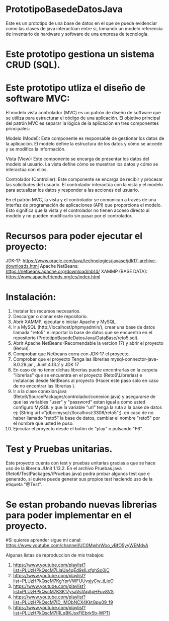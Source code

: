 # PrototipoBasedeDatosJava
Este es un prototipo de una base de datos en el que se puede evidenciar como las clases de java interactúan entre si, tomando un modelo referencia de inventario de hardware y software de una empresa de tecnología.

# Este prototipo gestiona un sistema CRUD (SQL).
# Este prototipo utliza el diseño de software MVC:
  El modelo vista controlador (MVC) es un patrón de diseño de software que se utiliza para estructurar el código de una aplicación. El objetivo principal del patrón MVC es separar la lógica de la aplicación en tres componentes principales:

  Modelo (Model): Este componente es responsable de gestionar los datos de la aplicación. El modelo define la estructura de los datos y cómo se accede y se modifica la información.

  Vista (View): Este componente se encarga de presentar los datos del modelo al usuario. La vista define cómo se muestran los datos y cómo se interactúa con ellos.

  Controlador (Controller): Este componente se encarga de recibir y procesar las solicitudes del usuario. El controlador interactúa con la vista y el modelo para actualizar los datos y responder a las acciones del usuario.

  En el patrón MVC, la vista y el controlador se comunican a través de una interfaz de programación de aplicaciones (API) que proporciona el modelo. Esto significa que la vista y el controlador no tienen acceso directo al modelo y no pueden modificarlo sin pasar por el controlador.
  
# Recursos para poder ejecutar el proyecto: 
  
  
 JDK-17: https://www.oracle.com/java/technologies/javase/jdk17-archive-downloads.html
 Apache NetBeans: https://netbeans.apache.org/download/nb14/
 XAMMP (BASE DATA): https://www.apachefriends.org/es/index.html


# Instalación:

1) Instalar los recursos necesarios.
2) Descargar o clonar este repositorio.
3) Abrir XAMMP, ejecutar e iniciar Apache y MySQL.
4) Ir a MySQL (http://localhost/phpmyadmin/), crear una base de datos llamada "reto5" e importar la base de datos que se encuentra en el repositorio (PrototipoBasedeDatosJava/DataBase/reto5.sql).
5) Abrir Apache NetBeans (Recomendable la vercion 17) y abrir el proyecto (Reto6).
6) Comprobar que Netbeans corra con JDK-17 el proyecto.
7) Comprobar que el proyecto Tenga las librerias  mysql-connector-java-8.0.29.jar , Junit 4.13.2 y JDK 17 
8) En caso de no tener dichas librerías puede encontrarlas en la carpeta "librerias" que se encuentra en el proyecto (Reto6\Librerias) e instalarlas desde NetBeans al proyecto (Hacer este paso solo en caso de no encontrar las librerias ).
9) Ir a la clase conexion.java (Reto6/SourcePackages/controlador/conexion.java) y asegurarse de que las variables "user" y "password" estan igual a como usted configuro MySQL  y que la variable "url" tenga la ruta a la base de datos ej: (String url ="jdbc:mysql://localhost:3306/reto5";). en caso de no haber llamado "reto5" la base de datos, cambiar el nombre "reto5" por el nombre que usted le puso.
10) Ejecutar el proyecto desde el botón de "play" o pulsando "F6".



# Test y Pruebas unitarias.

Este proyecto cuenta con test y pruebas unitarias gracias a que se hace uso de la libreria JUnit 1.13.2.
En el archivo Pruebas.java (Reto6/TestPackages/<defaultpackage>/Pruebas.java) podra probar algunos test que e generado, si quiere puede generar sus propios test haciendo uso de la etiqueta "@Test".
  
# Se estan probando nuevas librerias para poder implementar en el proyecto.
  
  
#Si quieres aprender sigue mi canal: https://www.youtube.com/channel/UC0MwhrWoo_vBfO5yyWEMdvA
  
  Algunas listas de reproduccion de mis trabajos:
  1) https://www.youtube.com/playlist?list=PLUzHPkQscM7LlaUa4qEd9sILxfghSo0jC
  2) https://www.youtube.com/playlist?list=PLUzHPkQscM7KgYprVWFUUvsjyCw_tLieO 
  3) https://www.youtube.com/playlist?list=PLUzHPkQscM7KSK17ysaVsfApApHFuy8VS
  4) https://www.youtube.com/playlist?list=PLUzHPkQscM7ID_lMObNCX4KktGpu09_f9
  5) https://www.youtube.com/playlist?list=PLUzHPkQscM7IRLqBKJsxFlEbrk5b-WPTi
  
  


